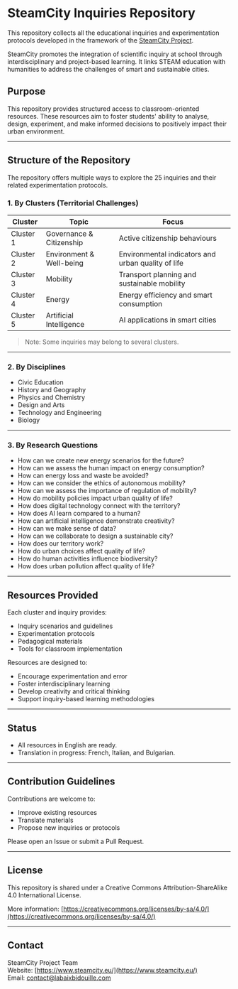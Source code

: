 # SteamCity Inquiries Repository

This repository collects all the educational inquiries and experimentation protocols developed in the framework of the [SteamCity Project](https://www.steamcity.eu/).

SteamCity promotes the integration of scientific inquiry at school through interdisciplinary and project-based learning. It links STEAM education with humanities to address the challenges of smart and sustainable cities.

## Purpose

This repository provides structured access to classroom-oriented resources. These resources aim to foster students' ability to analyse, design, experiment, and make informed decisions to positively impact their urban environment.

---

## Structure of the Repository

The repository offers multiple ways to explore the 25 inquiries and their related experimentation protocols.

### 1. By Clusters (Territorial Challenges)

| Cluster | Topic | Focus |
|---------|-------|-------|
| Cluster 1 | Governance & Citizenship | Active citizenship behaviours |
| Cluster 2 | Environment & Well-being | Environmental indicators and urban quality of life |
| Cluster 3 | Mobility | Transport planning and sustainable mobility |
| Cluster 4 | Energy | Energy efficiency and smart consumption |
| Cluster 5 | Artificial Intelligence | AI applications in smart cities |

> Note: Some inquiries may belong to several clusters.

---

### 2. By Disciplines

- Civic Education  
- History and Geography  
- Physics and Chemistry  
- Design and Arts  
- Technology and Engineering  
- Biology  

---

### 3. By Research Questions

- How can we create new energy scenarios for the future?  
- How can we assess the human impact on energy consumption?  
- How can energy loss and waste be avoided?  
- How can we consider the ethics of autonomous mobility?  
- How can we assess the importance of regulation of mobility?  
- How do mobility policies impact urban quality of life?  
- How does digital technology connect with the territory?  
- How does AI learn compared to a human?  
- How can artificial intelligence demonstrate creativity?  
- How can we make sense of data?  
- How can we collaborate to design a sustainable city?  
- How does our territory work?  
- How do urban choices affect quality of life?  
- How do human activities influence biodiversity?  
- How does urban pollution affect quality of life?  

---

## Resources Provided

Each cluster and inquiry provides:
- Inquiry scenarios and guidelines  
- Experimentation protocols  
- Pedagogical materials  
- Tools for classroom implementation  

Resources are designed to:
- Encourage experimentation and error  
- Foster interdisciplinary learning  
- Develop creativity and critical thinking  
- Support inquiry-based learning methodologies  

---

## Status

- All resources in English are ready.  
- Translation in progress: French, Italian, and Bulgarian.

---

## Contribution Guidelines

Contributions are welcome to:
- Improve existing resources  
- Translate materials  
- Propose new inquiries or protocols  

Please open an Issue or submit a Pull Request.

---

## License

This repository is shared under a Creative Commons Attribution-ShareAlike 4.0 International License.

More information: [https://creativecommons.org/licenses/by-sa/4.0/](https://creativecommons.org/licenses/by-sa/4.0/)

---

## Contact

SteamCity Project Team  
Website: [https://www.steamcity.eu/](https://www.steamcity.eu/)  
Email: contact@labaixbidouille.com
